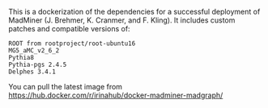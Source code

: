This is a dockerization of the dependencies for a successful deployment of MadMiner (J. Brehmer, K. Cranmer, and F. Kling). It includes custom patches and compatible versions of:

    ROOT from rootproject/root-ubuntu16
    MG5_aMC_v2_6_2
    Pythia8
    Pythia-pgs 2.4.5
    Delphes 3.4.1

You can pull the latest image from https://hub.docker.com/r/irinahub/docker-madminer-madgraph/

